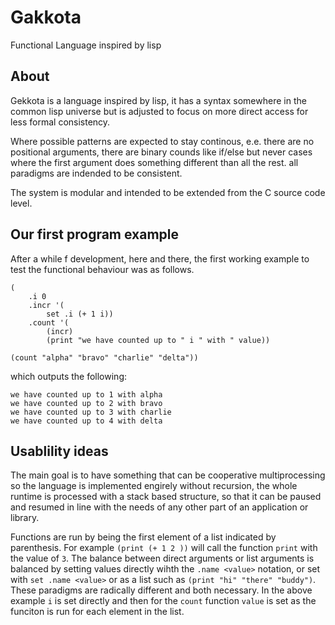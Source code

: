 
# Gakkota
Functional Language inspired by lisp

## About
Gekkota is a language inspired by lisp, it has a syntax somewhere in the common lisp universe but is adjusted to focus on more direct access for less formal consistency.

Where possible patterns are expected to stay continous, e.e. there are no positional arguments, there are binary counds like if/else but never cases where the first argument does something different than all the rest. all paradigms are indended to be consistent.

The system is modular and intended to be extended from the C source code level.

## Our first program example
After a while f development, here and there, the first working example to test the functional behaviour was as follows.

```
(
    .i 0
    .incr '(
        set .i (+ 1 i))
    .count '(
        (incr)
        (print "we have counted up to " i " with " value))

(count "alpha" "bravo" "charlie" "delta"))
```

which outputs the following:

```
we have counted up to 1 with alpha
we have counted up to 2 with bravo
we have counted up to 3 with charlie
we have counted up to 4 with delta
```

## Usablility ideas
The main goal is to have something that can be cooperative multiprocessing so the language is implemented engirely without recursion, the whole runtime is processed with a stack based structure, so that it can be paused and resumed in line with the needs of any other part of an application or library.

Functions are run by being the first element of a list indicated by parenthesis. For example `(print (+ 1 2 ))` will call the function `print` with the value of `3`. The balance between direct arguments or list arguments is balanced by setting values directly wihth the `.name <value>` notation, or set with `set .name <value>` or as a list such as `(print "hi" "there" "buddy")`. These paradigms are radically different and both necessary. In the above example `i` is set directly and then for the `count` function `value` is set as the funciton is run for each element in the list.
